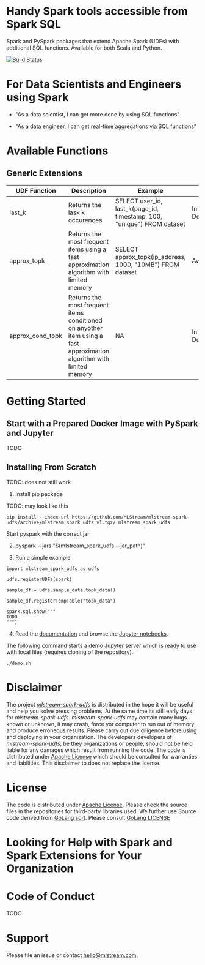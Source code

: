 # Handy Spark tools accessible from Spark SQL

Spark and PySpark packages that extend Apache Spark (UDFs) with additional SQL functions.
Available for both Scala and Python.

[![Build Status](https://github.com/MLStream/mlstream-spark-udfs/workflows/build/badge.svg)](https://github.com/MLStream/mlstream-spark-udfs/actions)

# For Data Scientists and Engineers using Spark

- "As a data scientist, I can get more done by using SQL functions" 

- "As a data engineer, I can get real-time aggregations via SQL functions"

# Available Functions

## Generic Extensions

| UDF Function  | Description   | Example | Status |
| ------------- | ------------- | --------| -------|
| last_k        | Returns the lask k occurences  | SELECT user_id, last_k(page_id, timestamp, 100, "unique") FROM dataset | In Development |
| approx_topk   |  Returns the most frequent items using a fast approximation algorithm with limited memory   | SELECT approx_topk(ip_address, 1000, "10MB") FROM dataset | Available |
| approx_cond_topk   |  Returns the most frequent items conditioned on anyother item using a fast approximation algorithm with limited memory   | NA | In Development |



# Getting Started

## Start with a Prepared Docker Image with PySpark and Jupyter

TODO

## Installing From Scratch

TODO: does not still work

1. Install pip package

TODO: may look like this

```
pip install --index-url https://github.com/MLStream/mlstream-spark-udfs/archive/mlstream_spark_udfs_v1.tgz/ mlstream_spark_udfs
```

Start pyspark with the correct jar

2. pyspark --jars "$(mlstream_spark_udfs --jar_path)"

3. Run a simple example

```
import mlstream_spark_udfs as udfs

udfs.registerUDFs(spark)

sample_df = udfs.sample_data.topk_data()

sample_df.registerTempTable("topk_data")

spark.sql.show("""
TODO
""")
```

4. Read the [documentation](https://github.com/MLStream/mlstream-spark-udfs-docs) and browse 
the [Jupyter notebooks](https://github.com/MLStream/mlstream-spark-udfs/notebooks).

The following command starts a demo Jupyter server which is ready to use with local files (requires cloning of the repository).
 

```
./demo.sh
```


# Disclaimer

The project [*mlstream-spark-udfs*](https://github.com/MLStream/mlstream-spark-udfs) is distributed in the hope it will be useful and help you solve pressing problems.
At the same time its still early days for *mlstream-spark-udfs*. *mlstream-spark-udfs* may contain many bugs - known or
unknown, it may crash, force yor computer to run out of memory and produce erroneous results. Please carry out
due diligence before using and deploying in your organization. The developers developers of *mlstream-spark-udfs*, be they
organizations or people, should not be held liable
for any damages which result from running the code.
The code is distributed under [Apache License](LICENSE) which should be consulted for warranties and liabilities.
This disclaimer to does not replace the license.
 
# License

The code is distributed under [Apache License](LICENSE). Please check the source files in the repositories for third-party libraries used.
We further use Source code derived from [GoLang sort](https://golang.org/src/sort/sort.go). Please consult [GoLang LICENSE](https://golang.org/LICENSE)

# Looking for Help with Spark and Spark Extensions for Your Organization

# Code of Conduct

TODO

# Support

Please file an issue or contact hello@mlstream.com.



